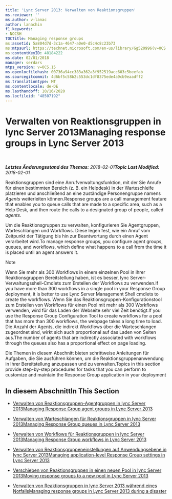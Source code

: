 ```yaml
---
title: 'Lync Server 2013: Verwalten von Reaktionsgruppen'
ms.reviewer: ''
ms.author: v-lanac
author: lanachin
f1.keywords:
- NOCSH
TOCTitle: Managing response groups
ms:assetid: 5a804d7d-3c1a-4647-a0e0-d5c4c8c23b73
ms:mtpsurl: https://technet.microsoft.com/en-us/library/Gg520996(v=OCS.15)
ms:contentKeyID: 48184222
ms.date: 02/01/2018
manager: serdars
mtps_version: v=OCS.15
ms.openlocfilehash: 00736a94cc383a362a3f952519acc603c5beefab
ms.sourcegitcommit: 4d6bf5c58b2c553dc1df8375ede4a9cb9eaadff2
ms.translationtype: MT
ms.contentlocale: de-DE
ms.lasthandoff: 10/16/2020
ms.locfileid: "48507192"
---
```

# <a name="managing-response-groups-in-lync-server-2013"></a><span data-ttu-id="12e4d-102">Verwalten von Reaktionsgruppen in lync Server 2013</span><span class="sxs-lookup"><span data-stu-id="12e4d-102">Managing response groups in Lync Server 2013</span></span>

<div data-xmlns="http://www.w3.org/1999/xhtml">

<div class="topic" data-xmlns="http://www.w3.org/1999/xhtml" data-msxsl="urn:schemas-microsoft-com:xslt" data-cs="https://msdn.microsoft.com/">

<div data-asp="https://msdn2.microsoft.com/asp">



</div>

<div id="mainSection">

<div id="mainBody">

<span> </span>

<span data-ttu-id="12e4d-103">_**Letztes Änderungsstand des Themas:** 2018-02-01_</span><span class="sxs-lookup"><span data-stu-id="12e4d-103">_**Topic Last Modified:** 2018-02-01_</span></span>

<span data-ttu-id="12e4d-104">Reaktionsgruppen sind eine Anrufverwaltungsfunktion, mit der Sie Anrufe für einen bestimmten Bereich (z. B. ein Helpdesk) in der Warteschleife platzieren und anschließend an eine zuständige Personengruppe namens *Agents* weiterleiten können.</span><span class="sxs-lookup"><span data-stu-id="12e4d-104">Response groups are a call management feature that enables you to queue calls that are made to a specific area, such as a Help Desk, and then route the calls to a designated group of people, called *agents*.</span></span>

<span data-ttu-id="12e4d-105">Um die Reaktionsgruppen zu verwalten, konfigurieren Sie Agentgruppen, Warteschlangen und Workflows. Diese legen fest, wie ein Anruf vom Zeitpunkt der Tätigung bis hin zur Beantwortung durch einen Agent verarbeitet wird.</span><span class="sxs-lookup"><span data-stu-id="12e4d-105">To manage response groups, you configure agent groups, queues, and workflows, which define what happens to a call from the time it is placed until an agent answers it.</span></span>

<div>


> [!NOTE]  
> <span data-ttu-id="12e4d-106">Wenn Sie mehr als 300 Workflows in einem einzelnen Pool in ihrer Reaktionsgruppen Bereitstellung haben, ist es besser, lync Server-Verwaltungsshell-Cmdlets zum Erstellen der Workflows zu verwenden.</span><span class="sxs-lookup"><span data-stu-id="12e4d-106">If you have more than 300 workflows in a single pool in your Response Group deployment, it is better to use Lync Server Management Shell cmdlets to create the workflows.</span></span> <span data-ttu-id="12e4d-107">Wenn Sie das Reaktionsgruppen-Konfigurationstool zum Erstellen von Workflows für einen Pool mit mehr als 300 Workflows verwenden, wird für das Laden der Webseite sehr viel Zeit benötigt.</span><span class="sxs-lookup"><span data-stu-id="12e4d-107">If you use the Response Group Configuration Tool to create workflows for a pool that has more than 300 workflows, the webpage takes a long time to load.</span></span> <span data-ttu-id="12e4d-108">Die Anzahl der Agents, die indirekt Workflows über die Warteschlangen zugeordnet sind, wirkt sich auch proportional auf das Laden von Seiten aus.</span><span class="sxs-lookup"><span data-stu-id="12e4d-108">The number of agents that are indirectly associated with workflows through the queues also has a proportional effect on page loading.</span></span>



</div>

<span data-ttu-id="12e4d-109">Die Themen in diesem Abschnitt bieten schrittweise Anleitungen für Aufgaben, die Sie ausführen können, um die Reaktionsgruppenanwendung in Ihrer Bereitstellung anzupassen und zu verwalten.</span><span class="sxs-lookup"><span data-stu-id="12e4d-109">Topics in this section provide step-by-step procedures for tasks that you can perform to customize and maintain the Response Group application in your deployment</span></span>

<div>

## <a name="in-this-section"></a><span data-ttu-id="12e4d-110">In diesem Abschnitt</span><span class="sxs-lookup"><span data-stu-id="12e4d-110">In This Section</span></span>

  - [<span data-ttu-id="12e4d-111">Verwalten von Reaktionsgruppen-Agentgruppen in lync Server 2013</span><span class="sxs-lookup"><span data-stu-id="12e4d-111">Managing Response Group agent groups in Lync Server 2013</span></span>](lync-server-2013-managing-response-group-agent-groups.md)

  - [<span data-ttu-id="12e4d-112">Verwalten von Warteschlangen für Reaktionsgruppen in lync Server 2013</span><span class="sxs-lookup"><span data-stu-id="12e4d-112">Managing Response Group queues in Lync Server 2013</span></span>](lync-server-2013-managing-response-group-queues.md)

  - [<span data-ttu-id="12e4d-113">Verwalten von Workflows für Reaktionsgruppen in lync Server 2013</span><span class="sxs-lookup"><span data-stu-id="12e4d-113">Managing Response Group workflows in Lync Server 2013</span></span>](lync-server-2013-managing-response-group-workflows.md)

  - [<span data-ttu-id="12e4d-114">Verwalten von Reaktionsgruppeneinstellungen auf Anwendungsebene in lync Server 2013</span><span class="sxs-lookup"><span data-stu-id="12e4d-114">Managing application-level Response Group settings in Lync Server 2013</span></span>](lync-server-2013-managing-application-level-response-group-settings.md)

  - [<span data-ttu-id="12e4d-115">Verschieben von Reaktionsgruppen in einen neuen Pool in lync Server 2013</span><span class="sxs-lookup"><span data-stu-id="12e4d-115">Moving response groups to a new pool in Lync Server 2013</span></span>](lync-server-2013-moving-response-groups-to-a-new-pool.md)

  - [<span data-ttu-id="12e4d-116">Verwalten von Reaktionsgruppen in lync Server 2013 während eines Notfalls</span><span class="sxs-lookup"><span data-stu-id="12e4d-116">Managing response groups in Lync Server 2013 during a disaster</span></span>](lync-server-2013-managing-response-groups-during-a-disaster.md)

</div>

</div>

<span> </span>

</div>

</div>

</div>

